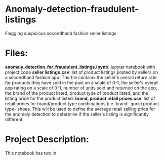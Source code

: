 # Anomaly-detection-fraudulent-listings
Flagging suspicious secondhand fashion seller listings

# Files:
**anomaly_detection_for_fraudulent_listings.ipynb**: jupyter notebook with project code
**seller listings.csv**: list of product listings posted by sellers on a secondhand fashion app. The file contains the seller's overall return rate for products they have sold in the past 
on a scale of 0-1, the seller's overall app rating on a scale of 0-1, number of units sold and returned on the app, the brand of the product listed, product type of product listed, 
and the listing price for the product listed.
**brand, product retail prices.csv**: list of retail prices for brand/product type combinations (i.e. brand- gucci  product type- shoes. This will be used to define the average 
retail selling price for the anomaly detection to determine if the seller's listing is significantly different.

# Project Description:
This notebook has two in

